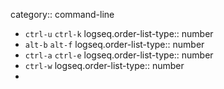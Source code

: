 category:: command-line

- `ctrl-u` `ctrl-k`
  logseq.order-list-type:: number
- `alt-b` `alt-f`
  logseq.order-list-type:: number
- `ctrl-a` `ctrl-e`
  logseq.order-list-type:: number
- `ctrl-w`
  logseq.order-list-type:: number
-